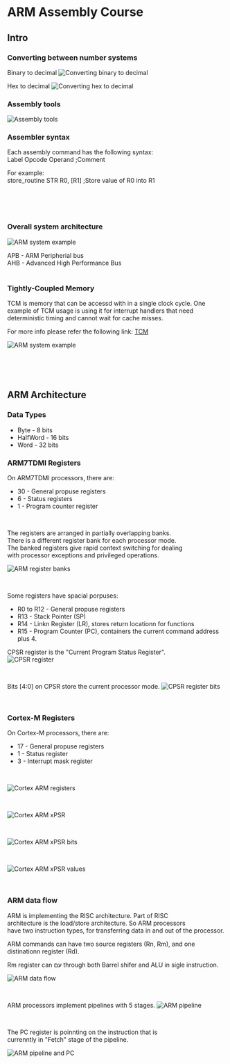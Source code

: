 # ARM Assembly Course

## Intro

### Converting between number systems

Binary to decimal
![Converting binary to decimal](img/intro/number_systems_1.PNG)

Hex to decimal
![Converting hex to decimal](img/intro/number_systems_2.PNG)


### Assembly tools

![Assembly tools](img/intro/assembly_tools.PNG)

### Assembler syntax

Each assembly command has the following syntax:  
Label Opcode Operand ;Comment

For example:  
store_routine STR R0, [R1] ;Store value of R0 into R1  

<br><br><br>

### Overall system architecture

![ARM system example](img/intro/arm_system_example.PNG)  

APB - ARM Peripherial bus  
AHB - Advanced High Performance Bus  
<br>

### Tightly-Coupled Memory
  
TCM is memory that can be accessd with in a single clock cycle.
One example of TCM usage is using it for interrupt handlers that need deterministic timing and cannot wait for cache misses.

For more info please refer the following link: 
[TCM](https://www.kernel.org/doc/Documentation/arm/tcm.txt) 

![ARM system example](img/intro/tcm_memory.PNG)

<br><br><br>

## ARM Architecture

### Data Types

* Byte - 8 bits
* HalfWord - 16 bits
* Word - 32 bits

### ARM7TDMI Registers

On ARM7TDMI processors, there are:
* 30 - General propuse registers
* 6 - Status registers
* 1 - Program counter register 

</br>

The registers are arranged in partially overlapping banks.   
There is a different register bank for each processor mode.  
The banked registers give rapid context switching for dealing  
with processor exceptions and privileged operations.   

![ARM register banks](img/architecture/register-banks.PNG)

</br>

Some registers have spacial porpuses:  
* R0 to R12 - General propuse registers
* R13 - Stack Pointer (SP)
* R14 - Linkn Register (LR), stores return locationn for functions
* R15 - Program Counter (PC), containers the current command address plus 4.

CPSR register is the "Current Program Status Register".  
![CPSR register](img/architecture/register-cpsr.PNG)

</br>

Bits [4:0] on CPSR store the current processor mode.
![CPSR register bits](img/architecture/register-cpsr-mode-bits.PNG)

</br>

### Cortex-M Registers

On Cortex-M processors, there are:
* 17 - General propuse registers
* 1 - Status register
* 3 - Interrupt mask register

</br>

![Cortex ARM registers](img/architecture/registers-cortex.PNG)

</br>

![Cortex ARM xPSR](img/architecture/registers-cortex_xPSR.PNG)

</br>

![Cortex ARM xPSR bits](img/architecture/registers-cortex_xPSR_bits.PNG)

</br>

![Cortex ARM xPSR values](img/architecture/registers-cortex_xPSR_values.PNG)

</br>

### ARM data flow

ARM is implementing the RISC architecture. Part of RISC  
architecture is the load/store architecture. So ARM processors  
have two instruction types, for transferring data in and out 
of the processor.     

ARM commands can have two source registers (Rn, Rm), and one  
distinationn register (Rd).

Rm register can עם through both Barrel shifer and ALU in sigle instruction.  

![ARM data flow](img/architecture/arm_data_flow.PNG)  

</br>

ARM processors implement pipelines with 5 stages.
![ARM pipeline](img/architecture/arm_pipeline.PNG)  

</br>

The PC register is poinnting on the instruction that is   
currenntly in "Fetch" stage of the pipeline.  

![ARM pipeline and PC](img/architecture/arm_pipeline_pc.PNG)  
